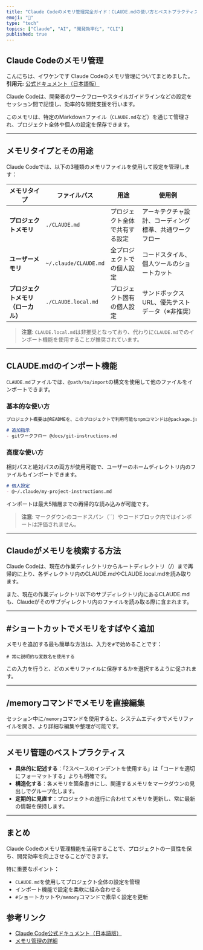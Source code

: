 ```yaml
---
title: "Claude Codeのメモリ管理完全ガイド：CLAUDE.mdの使い方とベストプラクティス"
emoji: "🧠"
type: "tech"
topics: ["Claude", "AI", "開発効率化", "CLI"]
published: true
---
```


## Claude Codeのメモリ管理

こんにちは、イワケンです
Claude Codeのメモリ管理についてまとめました。
**引用元:**  [公式ドキュメント（日本語版）](https://docs.anthropic.com/ja/docs/claude-code/memory)

Claude Codeは、開発者のワークフローやスタイルガイドラインなどの設定をセッション間で記憶し、効率的な開発支援を行います。

このメモリは、特定のMarkdownファイル（`CLAUDE.md`など）を通じて管理され、プロジェクト全体や個人の設定を保存できます。

---

## メモリタイプとその用途

Claude Codeでは、以下の3種類のメモリファイルを使用して設定を管理します：

| メモリタイプ               | ファイルパス                  | 用途                             | 使用例                                       |
|----------------------------|-------------------------------|----------------------------------|----------------------------------------------|
| **プロジェクトメモリ**       | `./CLAUDE.md`                 | プロジェクト全体で共有する設定   | アーキテクチャ設計、コーディング標準、共通ワークフロー |
| **ユーザーメモリ**           | `~/.claude/CLAUDE.md`         | 全プロジェクトでの個人設定       | コードスタイル、個人ツールのショートカット           |
| **プロジェクトメモリ（ローカル）** | `./CLAUDE.local.md`           | プロジェクト固有の個人設定       | サンドボックスURL、優先テストデータ（※非推奨）       |

> **注意**: `CLAUDE.local.md`は非推奨となっており、代わりに`CLAUDE.md`でのインポート機能を使用することが推奨されています。

---

## CLAUDE.mdのインポート機能

`CLAUDE.md`ファイルでは、`@path/to/import`の構文を使用して他のファイルをインポートできます。

### 基本的な使い方

```markdown
プロジェクト概要は@READMEを、このプロジェクトで利用可能なnpmコマンドは@package.jsonを参照してください。

# 追加指示
- gitワークフロー @docs/git-instructions.md
```

### 高度な使い方

相対パスと絶対パスの両方が使用可能で、ユーザーのホームディレクトリ内のファイルもインポートできます。

```markdown
# 個人設定
- @~/.claude/my-project-instructions.md
```

インポートは最大5階層までの再帰的な読み込みが可能です。

> **注意**: マークダウンのコードスパン（``）やコードブロック内ではインポートは評価されません。

---

## Claudeがメモリを検索する方法

Claude Codeは、現在の作業ディレクトリからルートディレクトリ（/）まで再帰的に上り、各ディレクトリ内のCLAUDE.mdやCLAUDE.local.mdを読み取ります。

また、現在の作業ディレクトリ以下のサブディレクトリ内にあるCLAUDE.mdも、Claudeがそのサブディレクトリ内のファイルを読み取る際に含まれます。

---

## #ショートカットでメモリをすばやく追加

メモリを追加する最も簡単な方法は、入力を`#`で始めることです：

```
# 常に説明的な変数名を使用する
```

この入力を行うと、どのメモリファイルに保存するかを選択するように促されます。

---

## /memoryコマンドでメモリを直接編集

セッション中に`/memory`コマンドを使用すると、システムエディタでメモリファイルを開き、より詳細な編集や整理が可能です。

---

## メモリ管理のベストプラクティス

- **具体的に記述する**：「2スペースのインデントを使用する」は「コードを適切にフォーマットする」よりも明確です。
- **構造化する**：各メモリを箇条書きにし、関連するメモリをマークダウンの見出しでグループ化します。
- **定期的に見直す**：プロジェクトの進行に合わせてメモリを更新し、常に最新の情報を保持します。

---

## まとめ

Claude Codeのメモリ管理機能を活用することで、プロジェクトの一貫性を保ち、開発効率を向上させることができます。

特に重要なポイント：
- `CLAUDE.md`を使用してプロジェクト全体の設定を管理
- インポート機能で設定を柔軟に組み合わせる
- `#`ショートカットや`/memory`コマンドで素早く設定を更新

## 参考リンク

- [Claude Code公式ドキュメント（日本語版）](https://docs.anthropic.com/ja/docs/claude-code)
- [メモリ管理の詳細](https://docs.anthropic.com/ja/docs/claude-code/memory)